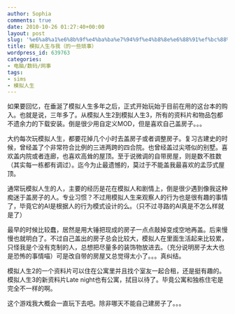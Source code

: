 ```yaml
---
author: Sophia
comments: true
date: 2010-10-26 01:27:40+00:00
layout: post
slug: '%e6%a8%a1%e6%8b%9f%e4%ba%ba%e7%94%9f%e4%b8%8e%e6%88%91%ef%bc%88%e7%9a%84%e4%b8%80%e4%ba%9b%e7%90%90%e4%ba%8b%ef%bc%89'
title: 模拟人生与我（的一些琐事）
wordpress_id: 639763
categories:
- 电脑/数码/网事
tags:
- sims
- 模拟人生
---
```


如果要回忆，在垂涎了模拟人生多年之后，正式开始玩始于目前在用的这台本的购入。也就是说，三年多了。从模拟人生2到模拟人生3，所有的资料片和物品包都不遗余力的下载安装。倒是很少用自定义MOD，但是喜欢自己盖房子。。。

大约每次玩模拟人生，都要花掉几个小时去盖房子或者调整房子。复习古建史的时候，曾经盖了个非常符合比例的三进两跨的四合院。也曾经盖过尖塔似的别墅。喜欢盖内院或者连廊，也喜欢高耸的屋顶。至于说微调的自带房屋，则是数不胜数（其实每一栋都有调过）。迄今为止最遗憾的，莫过于不能盖我最喜欢的孟莎式屋顶。

通常玩模拟人生的人，主要的经历是花在模拟人和剧情上，倒是很少遇到像我这种痴迷于盖房子的人。专业习惯？不过用模拟人生来观察人的行为也是很有趣的事情了，毕竟它的AI是根据人的行为模式设计的么。（只不过寻路的AI真是不怎么样就是了）

最早的时候比较蠢，居然是用大锤把现成的房子一点点敲掉变成空地再盖。后来慢慢也就明白了。不过自己盖出的房子总会比较大，模拟人在里面生活起来比较累，只怪我是个没有克制的人，总想把尽量多的装饰物放进去。（充分说明房子太大也是恐怖的事情喵）可是改自带的房屋又总觉得太小了。。。真纠结。

模拟人生2的一个资料片可以住在公寓里并且找个室友一起合租，还是挺有趣的。模拟人生3的新资料片Late night也有公寓，拭目以待了。毕竟公寓和独栋住宅是完全不一样的啊。

这个游戏我大概会一直玩下去吧。除非哪天不能自己建房子了。。。
